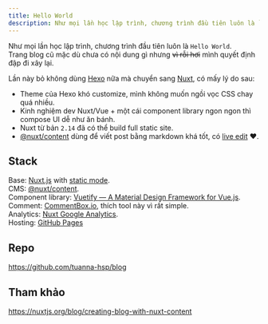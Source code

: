 ```yaml
---
title: Hello World
description: Như mọi lần học lập trình, chương trình đầu tiên luôn là `Hello World`. Lần này mình bỏ Hexo và xây lại blog bằng NuxtJS.
---
```


Như mọi lần học lập trình, chương trình đầu tiên luôn là `Hello World`.<br/>
Trang blog cũ mặc dù chưa có nội dung gì nhưng ~~vì rỗi hơi~~ mình quyết định đập đi xây lại.

Lần này bỏ không dùng [Hexo](https://hexo.io/) nữa mà chuyển sang [Nuxt](https://nuxtjs.org/), có mấy lý do sau:

- Theme của Hexo khó customize, mình không muốn ngồi vọc CSS chay quá nhiều.
- Kinh nghiệm dev Nuxt/Vue + một cái component library ngon ngon thì compose UI dễ như ăn bánh.
- Nuxt từ bản `2.14` đã có thể build full static site.
- [@nuxt/content](https://content.nuxtjs.org/) dùng để viết post bằng markdown khá tốt, có [live edit](https://content.nuxtjs.org/displaying/#live-editing) ❤️.
  <br/>

## Stack

Base: [Nuxt.js](https://nuxtjs.org/) with [static mode](https://nuxtjs.org/blog/going-full-static/).<br/>
CMS: [@nuxt/content](https://content.nuxtjs.org/).<br/>
Component library: [Vuetify — A Material Design Framework for Vue.js](https://vuetifyjs.com/en/).<br/>
Comment: [CommentBox.io](https://commentbox.io/), thích tool này vì rất simple.<br/>
Analytics: [Nuxt Google Analytics](https://google-analytics.nuxtjs.org/).<br/>
Hosting: [GitHub Pages](https://pages.github.com/)

## Repo

https://github.com/tuanna-hsp/blog

## Tham khảo

https://nuxtjs.org/blog/creating-blog-with-nuxt-content
